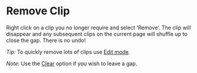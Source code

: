 # Remove Clip

Right click on a clip you no longer require and select ‘Remove’. The clip will disappear and any subsequent clips on the current page will shuffle up to close the gap. There is no undo!

*Tip:* To quickly remove lots of clips use [Edit mode](../toolbar/edit.md).

*Note:* Use the [Clear](clear.md) option if you wish to leave a gap.